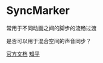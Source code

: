 # SyncMarker

常用于不同动画之间的脚步的流畅过渡

是否可以用于混合空间的声音同步？

[官方文档](https://dev.epicgames.com/documentation/zh-cn/unreal-engine/animation-sync-groups-in-unreal-engine#%E5%85%88%E5%86%B3%E6%9D%A1%E4%BB%B6)
[知乎](https://zhuanlan.zhihu.com/p/614854028)

